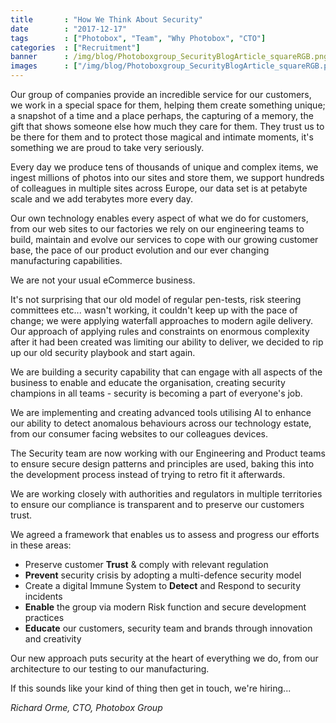 ```yaml
---
title       : "How We Think About Security"
date        : "2017-12-17"
tags        : ["Photobox", "Team", "Why Photobox", "CTO"]
categories  : ["Recruitment"]
banner      : /img/blog/Photoboxgroup_SecurityBlogArticle_squareRGB.png
images      : ["/img/blog/Photoboxgroup_SecurityBlogArticle_squareRGB.png"]
---
```


Our group of companies provide an incredible service for our customers, we work in a special space for them, helping them create something unique; a snapshot of a time and a place perhaps, the capturing of a memory, the gift that shows someone else how much they care for them. They trust us to be there for them and to protect those magical and intimate moments, it's something we are proud to take very seriously.

Every day we produce tens of thousands of unique and complex items, we ingest millions of photos into our sites and store them, we support hundreds of colleagues in multiple sites across Europe, our data set is at petabyte scale and we add terabytes more every day.

Our own technology enables every aspect of what we do for customers, from our web sites to our factories we rely on our engineering teams to build, maintain and evolve our services to cope with our growing customer base, the pace of our product evolution and our ever changing manufacturing capabilities.

We are not your usual eCommerce business.

It's not surprising that our old model of regular pen-tests, risk steering committees etc... wasn't working, it couldn't keep up with the pace of change; we were applying waterfall approaches to modern agile delivery. Our approach of applying rules and constraints on enormous complexity after it had been created was limiting our ability to deliver, we decided to rip up our old security playbook and start again.

We are building a security capability that can engage with all aspects of the business to enable and educate the organisation, creating security champions in all teams - security is becoming a part of everyone's job.

We are implementing and creating advanced tools utilising AI to enhance our ability to detect anomalous behaviours across our technology estate, from our consumer facing websites to our colleagues devices.

The Security team are now working with our Engineering and Product teams to ensure secure design patterns and principles are used, baking this into the development process instead of trying to retro fit it afterwards.

We are working closely with authorities and regulators in multiple territories to ensure our compliance is transparent and to preserve our customers trust.

We agreed a framework that enables us to assess and progress our efforts in these areas:

  - Preserve customer **Trust** & comply with relevant regulation 
  - **Prevent** security crisis by adopting a multi-defence security model 
  - Create a digital Immune System to **Detect** and Respond to security incidents
  - **Enable** the group via modern Risk function and secure development practices
  - **Educate** our customers, security team and brands through innovation and creativity

Our new approach puts security at the heart of everything we do, from our architecture to our testing to our manufacturing.

If this sounds like your kind of thing then get in touch, we're hiring...

*Richard Orme, CTO, Photobox Group*

